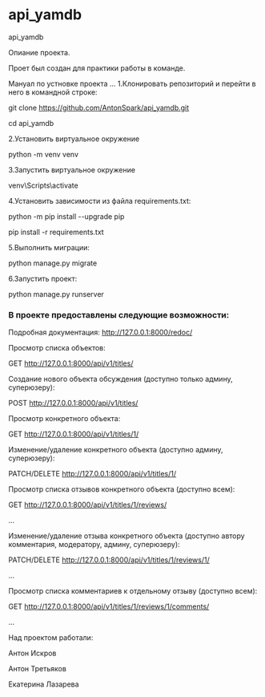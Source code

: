 # api_yamdb
api_yamdb

Опиание проекта.

Проет был создан для практики работы в команде. 

Мануал по устновке проекта
...
1.Клонировать репозиторий и перейти в него в командной строке:

git clone https://github.com/AntonSpark/api_yamdb.git

cd api_yamdb

2.Установить виртуальное окружение

python -m venv venv

3.Запустить виртуальное окружение

venv\Scripts\activate

4.Установить зависимости из файла requirements.txt:

python -m pip install --upgrade pip

pip install -r requirements.txt

5.Выполнить миграции:

python manage.py migrate

6.Запустить проект:

python manage.py runserver

### В проекте предоставлены следующие возможности:

Подробная документация: http://127.0.0.1:8000/redoc/

Просмотр списка объектов:

GET http://127.0.0.1:8000/api/v1/titles/

Создание нового объекта обсуждения (доступно только админу, суперюзеру):

POST http://127.0.0.1:8000/api/v1/titles/

Просмотр конкретного объекта:

GET http://127.0.0.1:8000/api/v1/titles/1/

Изменение/удаление конкретного объекта (доступно админу, суперюзеру):

PATCH/DELETE http://127.0.0.1:8000/api/v1/titles/1/

Просмотр списка отзывов конкретного объекта (доступно всем):

GET http://127.0.0.1:8000/api/v1/titles/1/reviews/

...

Изменение/удаление отзыва конкретного объекта (доступно автору комментария, модератору, админу, суперюзеру):

PATCH/DELETE http://127.0.0.1:8000/api/v1/titles/1/reviews/1/

...

Просмотр списка комментариев к отдельному отзыву (доступно всем):

GET http://127.0.0.1:8000/api/v1/titles/1/reviews/1/comments/

...

Над проектом работали:

Антон Искров

Антон Третьяков

Екатерина Лазарева